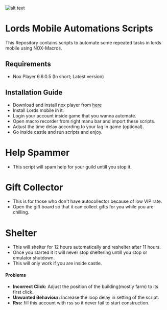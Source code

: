 ![alt text](https://upload.wikimedia.org/wikipedia/en/1/10/Lords_Mobile_logo.png "Lords mobile logo")

# Lords Mobile Automations Scripts
This Repository contains scripts to automate some repeated tasks in lords mobile using NOX-Macros.

## Requirements
* Nox Player 6.6.0.5 (In short; Latest version)

## Installation Guide
* Download and install nox player from [here](https://www.bignox.com/ "download nox player")
* Install Lords mobile in it.
* Login your account inside game that you wanna automate.
* Open macro recorder from right manu bar and import these scripts.
* Adjust the time delay according to your lag in game (optional).
* Go inside castle and run scripts and enjoy.

# Help Spammer
* This script will spam help for your guild untill you stop it.

# Gift Collector
* This is for those who don't have autocollector because of low VIP rate.
* Open the gift board so that it can collect gifts for you while you are chilling.

# Shelter
* This will shelter for 12 hours automatically and reshelter after 11 hours.
* Once you started it it will never stop sheltering untill you stop or emulator shutdown.
* This will only work if you are inside castle.


#### Problems
* **Incorrect Click:** Adjust the position of the building(mostly farm) to its first click.
* **Unwanted Behaviour:** Increase the loop delay in setting of the script.
* **Rss:** fill this account with rss so it never fail to start construction.
